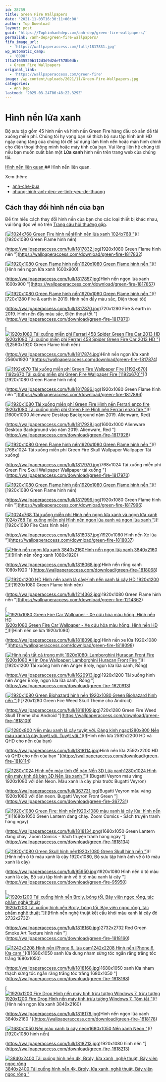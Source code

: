 ```yaml
---
id: 28759
title: Green Fire Wallpapers
date: '2021-11-03T16:30:11+00:00'
author: Top Download
layout: post
guid: 'https://Tophinhanhdep.com/anh-dep/green-fire-wallpapers/'
permalink: /anh-dep/green-fire-wallpapers/
fifu_image_url:
  - 'https://wallpaperaccess.com/full/1817831.jpg'
wp_automatic_camp:
  - '8098'
1f1a21635520b112d3d9d2de7578b0db:
  - Green Fire Wallpapers
original_link:
  - 'https://wallpaperaccess.com/green-fire'
image: /wp-content/uploads/2021/11/Green-Fire-Wallpapers.jpg
categories:
  - Ảnh Đẹp
lastmod: '2025-03-24T06:48:22.329Z'
---
```

# Hình nền lửa xanh

Bộ sưu tập gồm 45 hình nền và hình nền Green Fire hàng đầu có sẵn để tải xuống miễn phí. Chúng tôi hy vọng bạn sẽ thích bộ sưu tập hình ảnh HD ngày càng tăng của chúng tôi để sử dụng làm hình nền hoặc màn hình chính cho điện thoại thông minh hoặc máy tính của bạn. Vui lòng liên hệ chúng tôi nếu bạn muốn xuất bản một **Lửa xanh** hình nền trên trang web của chúng tôi.

[Hình nền liên quan ](#related) ## Hình nền liên quan.

   
 Xem thêm:

   
- [anh-che-bua](https://tophinhanhdep.com/anh-che/anh-che-bua/)
- [nhung-hinh-anh-dep-ve-tinh-yeu-de-thuong](https://tophinhanhdep.com/anh-tinh-yeu/nhung-hinh-anh-dep-ve-tinh-yeu-de-thuong/)

## Cách thay đổi hình nền của bạn

Để tìm hiểu cách thay đổi hình nền của bạn cho các loại thiết bị khác nhau, vui lòng đọc về nó trên [Trang câu hỏi thường gặp](https://tophinhanhdep.com/faq/).

  
[[![1024x768 Green Fire hình nền](https://wallpaperaccess.com/full/1817831.jpg)Hình nền lửa xanh 1024x768 "](https://wallpaperaccess.com/download/green-fire-1817831)](![1920x1080 Green Flame hình nền)

(https://wallpaperaccess.com/full/1817832.jpg)1920x1080 Green Flame hình nền "](https://wallpaperaccess.com/download/green-fire-1817832)

[[![1920x1080 Green Flame hình nền](https://wallpaperaccess.com/full/1817842.jpg)1920x1080 Green Flame hình nền "](https://wallpaperaccess.com/download/green-fire-1817842)](![Hình nền ngọn lửa xanh 1600x900)

(https://wallpaperaccess.com/full/1817857.jpg)Hình nền ngọn lửa xanh 1600x900 "](https://wallpaperaccess.com/download/green-fire-1817857)

[[![1920x1080 Green Flame hình nền](https://wallpaperaccess.com/full/1817861.jpg)1920x1080 Green Flame hình nền "](https://wallpaperaccess.com/download/green-fire-1817861)](![720x1280 Fire & earth in 2019. Hình nền đầy màu sắc, Điện thoại tốt)

(https://wallpaperaccess.com/full/1817870.jpg)720x1280 Fire &amp; earth in 2019. Hình nền đầy màu sắc, Điện thoại tốt "](https://wallpaperaccess.com/download/green-fire-1817870)

[[![1920x1080 Tải xuống miễn phí Ferrari 458 Spider Green Fire Car 2013 HD](https://wallpaperaccess.com/full/1817872.jpg)1920x1080 Tải xuống miễn phí Ferrari 458 Spider Green Fire Car 2013 HD "](https://wallpaperaccess.com/download/green-fire-1817872)](![2560x1920 Green Flame hình nền)

(https://wallpaperaccess.com/full/1817874.jpg)Hình nền ngọn lửa xanh 2560x1920 "](https://wallpaperaccess.com/download/green-fire-1817874)

[[![1192x670 Tải xuống miễn phí Green Fire Wallpaper Fire [1192x670]](https://wallpaperaccess.com/full/1817895.jpg)1192x670 Tải xuống miễn phí Green Fire Wallpaper Fire \[1192x670\]"](https://wallpaperaccess.com/download/green-fire-1817895)](![1920x1080 Green Flame hình nền)

(https://wallpaperaccess.com/full/1817896.jpg)1920x1080 Green Flame hình nền "](https://wallpaperaccess.com/download/green-fire-1817896)

[[![1920x1080 Tải xuống miễn phí Green Fire Hình nền Ferrari enzo fire](https://wallpaperaccess.com/full/1817924.jpg)1920x1080 Tải xuống miễn phí Green Fire Hình nền Ferrari enzo fire "](https://wallpaperaccess.com/download/green-fire-1817924)](![1600x1000 Alienware Desktop Background năm 2019. Alienware, Red)

(https://wallpaperaccess.com/full/1817928.jpg)1600x1000 Alienware Desktop Background vào năm 2019. Alienware, Red "](https://wallpaperaccess.com/download/green-fire-1817928)

[[![1920x1080 Green Flame hình nền](https://wallpaperaccess.com/full/1817935.jpg)1920x1080 Green Flame hình nền "](https://wallpaperaccess.com/download/green-fire-1817935)](![768x1024 Tải xuống miễn phí Green Fire Skull Wallpaper Wallpaper Tải xuống)

(https://wallpaperaccess.com/full/1817970.jpg)768x1024 Tải xuống miễn phí Green Fire Skull Wallpaper Wallpaper tải xuống "](https://wallpaperaccess.com/download/green-fire-1817970)

[[![1920x1080 Green Flame hình nền](https://wallpaperaccess.com/full/1817975.jpg)1920x1080 Green Flame hình nền "](https://wallpaperaccess.com/download/green-fire-1817975)](![1920x1080 Green Flame hình nền)

(https://wallpaperaccess.com/full/1817996.jpg)1920x1080 Green Flame hình nền "](https://wallpaperaccess.com/download/green-fire-1817996)

[[![1024x768 Tải xuống miễn phí Hình nền ngọn lửa xanh và ngọn lửa xanh](https://wallpaperaccess.com/full/1818013.jpg)1024x768 Tải xuống miễn phí Hình nền ngọn lửa xanh và ngọn lửa xanh "](https://wallpaperaccess.com/download/green-fire-1818013)](![1920x1080 Fire Cars hình nền)

(https://wallpaperaccess.com/full/1818037.jpg)1920x1080 Hình nền Xe lửa "](https://wallpaperaccess.com/download/green-fire-1818037)

[[![Hình nền ngọn lửa xanh 3840x2160](https://wallpaperaccess.com/full/1818039.jpg)Hình nền ngọn lửa xanh 3840x2160 "](https://wallpaperaccess.com/download/green-fire-1818039)](![Hình nền rồng xanh 1080x1920)

(https://wallpaperaccess.com/full/1818068.jpg)Hình nền rồng xanh 1080x1920 "](https://wallpaperaccess.com/download/green-fire-1818068)

[[![1920x1200 HD Hình nền xanh lá cây](https://wallpaperaccess.com/full/1288403.jpg)Hình nền xanh lá cây HD 1920x1200 "](https://wallpaperaccess.com/download/green-fire-1288403)](![1920x1080 Green Flame hình nền)

(https://wallpaperaccess.com/full/1214362.jpg)1920x1080 Green Flame hình nền "](https://wallpaperaccess.com/download/green-fire-1214362)

[[![1920x1080 Green Fire Car Wallpaper - Xe cứu hỏa màu hồng, Hình nền HD](https://wallpaperaccess.com/full/1818086.jpg)1920x1080 Green Fire Car Wallpaper - Xe cứu hỏa màu hồng, Hình nền HD "](https://wallpaperaccess.com/download/green-fire-1818086)](![Hình nền xe lửa 1920x1080)

(https://wallpaperaccess.com/full/1818098.jpg)Hình nền xe lửa 1920x1080 "](https://wallpaperaccess.com/download/green-fire-1818098)

[[![Hình nền tất cả trong một 1920x1080: Lamborghini Huracan Front Fire](https://wallpaperaccess.com/full/1214261.jpg)1920x1080 All in One Wallpaper: Lamborghini Huracan Front Fire "](https://wallpaperaccess.com/download/green-fire-1214261)](![1920x1200 Tải xuống hình nền Anger Broly, ngọn lửa lửa xanh, Rồng)

(https://wallpaperaccess.com/full/1620913.jpg)1920x1200 Tải xuống hình nền Anger Broly, ngọn lửa lửa xanh, Rồng "](https://wallpaperaccess.com/download/green-fire-1620913)

[[![1920x1080 Green Biohazard hình nền](https://wallpaperaccess.com/full/1818103.jpg) 1920x1080 Green Biohazard hình nền "](https://wallpaperaccess.com/download/green-fire-1818103)](![720x1280 Green Fire Weed Skull Theme cho Android)

(https://wallpaperaccess.com/full/1818109.jpg)720x1280 Green Fire Weed Skull Theme cho Android "](https://wallpaperaccess.com/download/green-fire-1818109)

[[![1280x800 Nền màu xanh lá cây tuyệt vời.  Đáng kinh ngạc](https://wallpaperaccess.com/full/1818113.jpg)1280x800 Nền màu xanh lá cây tuyệt vời. Tuyệt vời "](https://wallpaperaccess.com/download/green-fire-1818113)](![Hình nền lửa 2592x2200 HD và QHD cho nền của bạn)

(https://wallpaperaccess.com/full/1818114.jpg)Hình nền lửa 2592x2200 HD và QHD cho nền của bạn "](https://wallpaperaccess.com/download/green-fire-1818114)

[[![1280x1024 Hình nền máy tính để bàn Nền 3D Lửa xanh](https://wallpaperaccess.com/full/1818124.jpg)1280x1024 Hình nền máy tính để bàn 3D Nền lửa xanh "](https://wallpaperaccess.com/download/green-fire-1818124)](![Bugatti Veyron màu vàng 1920x1080 với đèn Neon.  Màu xanh lá cây phía trước Bugatti Veyron)

(https://wallpaperaccess.com/full/367731.jpg)Bugatti Veyron màu vàng 1920x1080 với đèn neon. Bugatti Veyron Front Green "](https://wallpaperaccess.com/download/green-fire-367731)

[[![1920x1080 Green Fire: hình nền](https://wallpaperaccess.com/full/1818132.jpg)1920x1080 màu xanh lá cây lửa: hình nền "](https://wallpaperaccess.com/download/green-fire-1818132)](![1680x1050 Green Lantern đang cháy.  Zoom Comics - Sách truyện tranh hàng ngày)

(https://wallpaperaccess.com/full/1818134.png)1680x1050 Green Lantern đang cháy. Zoom Comics - Sách truyện tranh hàng ngày "](https://wallpaperaccess.com/download/green-fire-1818134)

[[![1920x1080 Green Skull hình nền](https://wallpaperaccess.com/full/1561195.jpg)1920x1080 Green Skull hình nền "](https://wallpaperaccess.com/download/green-fire-1561195)](![Hình nền ô tô màu xanh lá cây 1920x1080, Bộ sưu tập hình ảnh về ô tô màu xanh lá cây)

(https://wallpaperaccess.com/full/95950.jpg)1920x1080 Hình nền ô tô màu xanh lá cây, Bộ sưu tập hình ảnh về ô tô màu xanh lá cây "](https://wallpaperaccess.com/download/green-fire-95950)

[[![1920x1200 Tải xuống hình nền Broly, bóng tối, Bảy viên ngọc rồng, tác phẩm nghệ thuật](https://wallpaperaccess.com/full/1818149.jpg)1920x1200 Tải xuống hình nền Broly, bóng tối, Bảy viên ngọc rồng, tác phẩm nghệ thuật "](https://wallpaperaccess.com/download/green-fire-1818149)](![Hình nền nghệ thuật kết cấu khói màu xanh lá cây đỏ 2732x2732)

(https://wallpaperaccess.com/full/1818160.jpg)2732x2732 Red Green Smoke Art Texture hình nền "](https://wallpaperaccess.com/download/green-fire-1818160)

[[![1242x2208 Hình nền iPhone 6.  lửa cam](https://wallpaperaccess.com/full/1818164.jpg)1242x2208 Hình nền iPhone 6. lửa cam "](https://wallpaperaccess.com/download/green-fire-1818164)](![1680x1050 xanh lửa dung nham sừng tóc ngắn răng trắng tóc trắng 1680x1050)

(https://wallpaperaccess.com/full/1818168.jpg)1680x1050 xanh lửa nham thạch sừng tóc ngắn răng trắng tóc trắng 1680x1050 "](https://wallpaperaccess.com/download/green-fire-1818168)

[[![1920x1200 Fire Drop Hình nền máy tính trừu tượng Windows 7.  trừu tượng](https://wallpaperaccess.com/full/1818174.jpg)1920x1200 Fire Drop Hình nền máy tính trừu tượng Windows 7. Tóm tắt "](https://wallpaperaccess.com/download/green-fire-1818174)](![Hình nền ngọn lửa xanh 3840x2160)

(https://wallpaperaccess.com/full/1818178.jpg)Hình nền ngọn lửa xanh 3840x2160 "](https://wallpaperaccess.com/download/green-fire-1818178)

[[![1680x1050 Nền màu xanh lá cây neon](https://wallpaperaccess.com/full/1818210.jpg)1680x1050 Nền xanh Neon "](https://wallpaperaccess.com/download/green-fire-1818210)](![1920x1080 hình nền)

(https://wallpaperaccess.com/full/1818213.jpg)1920x1080 hình nền "](https://wallpaperaccess.com/download/green-fire-1818213)

[![3840x2400 Tải xuống hình nền 4k, Broly, lửa xanh, nghệ thuật, Bảy viên ngọc rồng](https://wallpaperaccess.com/full/1818219.jpg)3840x2400 Tải xuống hình nền 4k, Broly, lửa xanh, nghệ thuật, Bảy viên ngọc rồng "](https://wallpaperaccess.com/download/green-fire-1818219)
